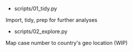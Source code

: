 - scripts/01_tidy.py

Import, tidy, prep for further analyses

- scripts/02_explore.py

Map case number to country's geo location (WIP)
